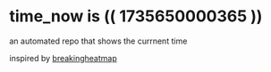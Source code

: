 # time_now is (( 1735650000365 ))

an automated repo that shows the currnent time

inspired by [breakingheatmap](https://github.com/breakingheatmap/breakingheatmap)